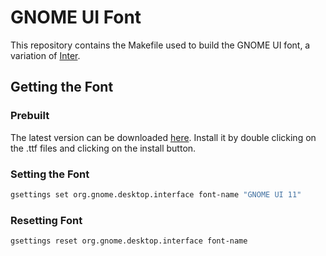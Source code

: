 # GNOME UI Font

This repository contains the Makefile used to build the GNOME UI font, a variation of [Inter](https://rsms.me/inter/).

## Getting the Font

### Prebuilt

The latest version can be downloaded [here](https://gitlab.gnome.org/GNOME/gnome-ui-font/-/pipelines). Install it by double clicking on the .ttf files and clicking on the install button.

### Setting the Font

```sh
gsettings set org.gnome.desktop.interface font-name "GNOME UI 11"
```

### Resetting Font

```sh
gsettings reset org.gnome.desktop.interface font-name
```
